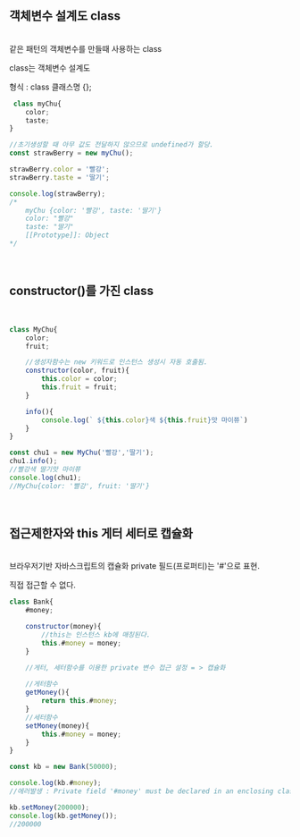 ## __객체변수 설계도 class__

<br>
같은 패턴의 객체변수를 만들때 사용하는 class

class는 객체변수 설계도

형식 : class 클래스명 {};

```js
 class myChu{
    color;
    taste;
}

//초기생성할 때 아무 값도 전달하지 않으므로 undefined가 할당.
const strawBerry = new myChu();

strawBerry.color = '빨강';
strawBerry.taste = '딸기';

console.log(strawBerry);
/*
    myChu {color: '빨강', taste: '딸기'}
    color: "빨강"
    taste: "딸기"
    [[Prototype]]: Object
*/
```

<br>

## __constructor()를 가진 class__

<br>

```js
class MyChu{
    color;
    fruit;

    //생성자함수는 new 키워드로 인스턴스 생성시 자동 호출됨.
    constructor(color, fruit){
        this.color = color;
        this.fruit = fruit;
    }

    info(){
        console.log(` ${this.color}색 ${this.fruit}맛 마이쮸`)
    }
}

const chu1 = new MyChu('빨강','딸기');
chu1.info();
//빨강색 딸기맛 마이쮸
console.log(chu1);
//MyChu{color: '빨강', fruit: '딸기'}
```

<br>

## __접근제한자와 this 게터 세터로 캡슐화__

<br>
브라우저기반 자바스크립트의 캡슐화
private 필드(프로퍼티)는 '#'으로 표현.

직접 접근할 수 없다.

```js
class Bank{
    #money;

    constructor(money){
        //this는 인스턴스 kb에 매칭된다.
        this.#money = money;
    }

    //게터, 세터함수를 이용한 private 변수 접근 설정 = > 캡슐화
    
    //게터함수
    getMoney(){
        return this.#money;
    }
    //세터함수
    setMoney(money){
        this.#money = money;
    }
}

const kb = new Bank(50000);

console.log(kb.#money);
//에러발생 : Private field '#money' must be declared in an enclosing class

kb.setMoney(200000);
console.log(kb.getMoney());
//200000
```